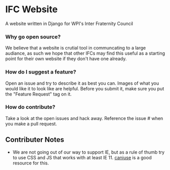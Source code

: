 # IFC Website
A website written in Django for WPI's Inter Fraternity Council

### Why go open source?
We believe that a website is crutial tool in communcating to a large audiance,
as such we hope that other IFCs may find this useful as a starting point for their own website
if they don't have one already.

### How do I suggest a feature?
Open an issue and try to describe it as best you can.  Images of what you would like it to look
like are helpful.  Before you submit it, make sure you put the "Feature Request" tag on it.

### How do contribute?
Take a look at the open issues and hack away.  Reference the issue # when you make a pull request.

## Contributer Notes
- We are not going out of our way to support IE, but as a rule of thumb
try to use CSS and JS that works with at least IE 11. [caniuse](https://caniuse.com) is a good resource for this.